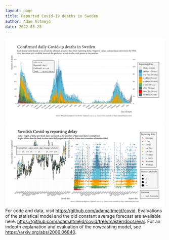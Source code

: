 ```yaml
---
layout: page
title: Reported Covid-19 deaths in Sweden
author: Adam Altmejd
date: 2022-05-25
---
```


![Graph of Swedish Covid-19 deaths with reporting delay.](deaths_lag_sweden_2022-05-25.png "Swedish Covid-19 deaths.")
![Graph of Swedish Covid-19 reporting delay in daily deaths.](lag_trend_sweden_2022-05-25.png "Trend in Swedish Covid-19 mortality reporting delay.")
For code and data, visit <https://github.com/adamaltmejd/covid>.
Evaluations of the statistical model and the old constant average forecast are available here: <https://github.com/adamaltmejd/covid/tree/master/docs/eval>.
For an indepth explanation and evaluation of the nowcasting model, see <https://arxiv.org/abs/2006.06840>.
